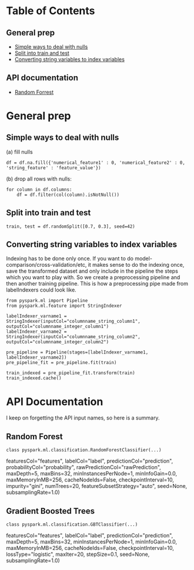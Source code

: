 # Table of Contents
## General prep
- [Simple ways to deal with nulls](#simple-ways-to-deal-with-nulls)
- [Split into train and test](#split-into-train-and-test)
- [Converting string variables to index variables](converting-string-variables-to-index-variables)

## API documentation
- [Random Forrest](#random-forest)

# General prep

## Simple ways to deal with nulls
(a) fill nulls 
```
df = df.na.fill({'numerical_feature1' : 0, 'numerical_feature2' : 0, 'string_feature' : 'feature_value'})
```

(b) drop all rows with nulls:
```
for column in df.columns:
    df = df.filter(col(column).isNotNull())
```

## Split into train and test
```
train, test = df.randomSplit([0.7, 0.3], seed=42)
```

## Converting string variables to index variables
Indexing has to be done only once. If you want to do model-comparison/cross-validation/etc, it makes sense to 
do the indexing once, save the transformed dataset and only include in the pipeline the steps which you want 
to play with. So we create a preprocessing pipeline and then another training pipeline. This is how a preprocessing
pipe made from labelIndexers could look like.
```
from pyspark.ml import Pipeline
from pyspark.ml.feature import StringIndexer

labelIndexer_varname1 = StringIndexer(inputCol="columnname_string_column1", outputCol="columnname_integer_column1")
labelIndexer_varname2 = StringIndexer(inputCol="columnname_string_column2", outputCol="columnname_integer_column2")

pre_pipeline = Pipeline(stages=[labelIndexer_varname1, labelIndexer_varname2])
pre_pipeline_fit = pre_pipeline.fit(train)

train_indexed = pre_pipeline_fit.transform(train)
train_indexed.cache()
```

# API Documentation
I keep on forgetting the API input names, so here is a summary.

## Random Forest
```
class pyspark.ml.classification.RandomForestClassifier(...)
```
featuresCol="features", labelCol="label", predictionCol="prediction", probabilityCol="probability", rawPredictionCol="rawPrediction", maxDepth=5, maxBins=32, minInstancesPerNode=1, minInfoGain=0.0, maxMemoryInMB=256, cacheNodeIds=False, checkpointInterval=10, impurity="gini", numTrees=20, featureSubsetStrategy="auto", seed=None, subsamplingRate=1.0)

## Gradient Boosted Trees
```
class pyspark.ml.classification.GBTClassifier(...)
```
featuresCol="features", labelCol="label", predictionCol="prediction", maxDepth=5, maxBins=32, minInstancesPerNode=1, minInfoGain=0.0, maxMemoryInMB=256, cacheNodeIds=False, checkpointInterval=10, lossType="logistic", maxIter=20, stepSize=0.1, seed=None, subsamplingRate=1.0)
```
